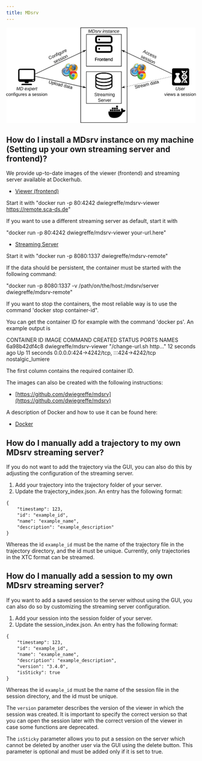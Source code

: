 ```yaml
---
title: MDsrv
---
```


<center><img src='images/architecture.png'></center>

<a name="install"></a>
## How do I install a MDsrv instance on my machine (Setting up your own streaming server and frontend)?
We provide up-to-date images of the viewer (frontend) and streaming server available at Dockerhub. 

- [Viewer (frontend)](https://hub.docker.com/r/dwiegreffe/mdsrv-viewer)

Start it with "docker run  -p 80:4242   dwiegreffe/mdsrv-viewer https://remote.sca-ds.de"

If you want to use a different streaming server as default, start it with

"docker run  -p 80:4242   dwiegreffe/mdsrv-viewer your-url.here"

- [Streaming Server](https://hub.docker.com/r/dwiegreffe/mdsrv-remote)

Start it with "docker run -p 8080:1337 dwiegreffe/mdsrv-remote"

If the data should be persistent, the container must be started with the following command:

"docker run  -p 8080:1337  -v /path/on/the/host:/mdsrv/server dwiegreffe/mdsrv-remote"

If you want to stop the containers, the most reliable way is to use the command 'docker stop container-id". 

You can get the container ID for example with the command 'docker ps'. An example output is

CONTAINER ID IMAGE COMMAND CREATED STATUS PORTS NAMES
6a98b42df4c8 dwiegreffe/mdsrv-viewer "/change-url.sh http..."   12 seconds ago Up 11 seconds 0.0.0.0:424->4242/tcp, :::424->4242/tcp nostalgic_lumiere

The first column contains the required container ID.

The images can also be created with the following instructions: 

- [https://github.com/dwiegreffe/mdsrv](https://github.com/dwiegreffe/mdsrv)

A description of Docker and how to use it can be found here: 

- [Docker](https://docs.docker.com/get-started/)

<a name="import-tr-md"></a>
## How do I manually add a trajectory to my own MDsrv streaming server? 

If you do not want to add the trajectory via the GUI, you can also do this by adjusting the configuration of the streaming server.

1. Add your trajectory into the trajectory folder of your server.
2. Update the trajectory_index.json. 
An entry has the following format:
```
{
    "timestamp": 123,
    "id": "example_id",
    "name": "example_name",
    "description": "example_description"
}
```

Whereas the id ```example_id``` must be the name of the trajectory file in the trajectory directory, and the id must be unique.
Currently, only trajectories in the XTC format can be streamed.

## How do I manually add a session to my own MDsrv streaming server? 

If you want to add a saved session to the server without using the GUI, you can also do so by customizing the streaming server configuration.

1. Add your session into the session folder of your server.
2. Update the session_index.json. 
An entry has the following format:
```
{
    "timestamp": 123,
    "id": "example_id",
    "name": "example_name",
    "description": "example_description",
    "version": "3.4.0",
    "isSticky": true
}
```

Whereas the id ```example_id``` must be the name of the session file in the session directory, and the id must be unique.

The ```version``` parameter describes the version of the viewer in which the session was created. It is important to specify the correct version so that you can open the session later with the correct version of the viewer in case some functions are deprecated.

The ```isSticky``` parameter allows you to put a session on the server which cannot be deleted by another user via the GUI using the delete button. This parameter is optional and must be added only if it is set to true.